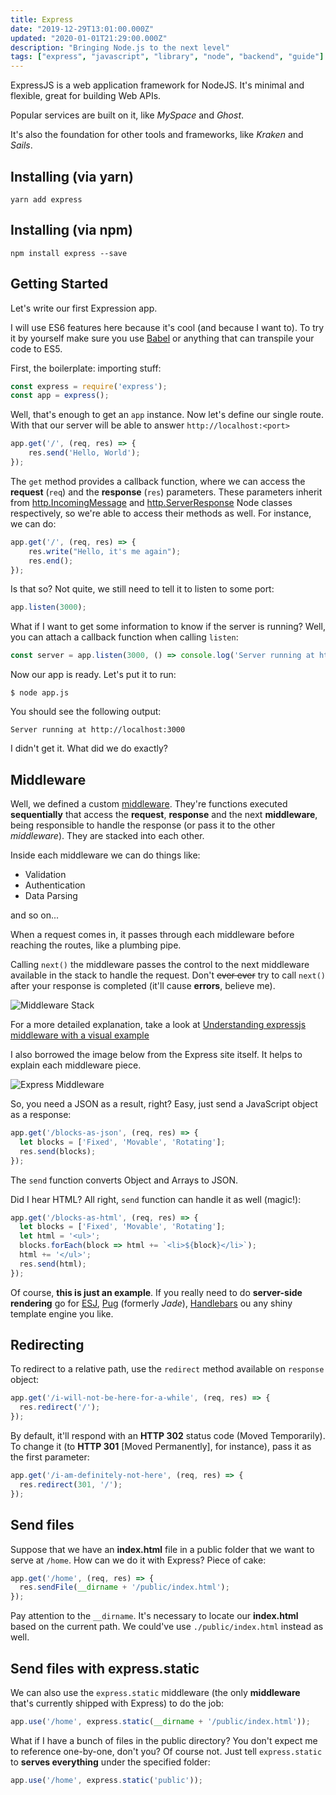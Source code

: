 ```yaml
---
title: Express
date: "2019-12-29T13:01:00.000Z"
updated: "2020-01-01T21:29:00.000Z"
description: "Bringing Node.js to the next level"
tags: ["express", "javascript", "library", "node", "backend", "guide"]
---
```


ExpressJS is a web application framework for NodeJS. It's minimal and flexible, great for building Web APIs.

Popular services are built on it, like *MySpace* and *Ghost*.

It's also the foundation for other tools and frameworks, like *Kraken* and *Sails*.

## Installing (via yarn)

`yarn add express`

## Installing (via npm)

`npm install express --save`

## Getting Started

Let's write our first Expression app.

I will use ES6 features here because it's cool (and because I want to). To try it by yourself make sure you use [Babel](https://babeljs.io/) or anything that can transpile your code to ES5.

First, the boilerplate: importing stuff:

```javascript
const express = require('express');
const app = express();
```

Well, that's enough to get an `app` instance. Now let's define our single route. With that our server will be able to answer `http://localhost:<port>`

```javascript
app.get('/', (req, res) => {
    res.send('Hello, World');
});
```

The `get` method provides a callback function, where we can access the **request** (`req`) and the **response** (`res`) parameters. These parameters inherit from [http.IncomingMessage](https://nodejs.org/api/http.html#http_class_http_incomingmessage) and [http.ServerResponse](https://nodejs.org/api/http.html#http_class_http_serverresponse) Node classes respectively, so we're able to access their methods as well. For instance, we can do:

```javascript
app.get('/', (req, res) => {
    res.write("Hello, it's me again");
    res.end();
});
```

Is that so? Not quite, we still need to tell it to listen to some port:

```javascript
app.listen(3000);
```

What if I want to get some information to know if the server is running? Well, you can attach a callback function when calling `listen`:

```javascript
const server = app.listen(3000, () => console.log('Server running at http://localhost:' + server.address().port));
```

Now our app is ready. Let's put it to run:

`$ node app.js`

You should see the following output:

`Server running at http://localhost:3000`

I didn't get it. What did we do exactly?

## Middleware

Well, we defined a custom [middleware](https://expressjs.com/en/guide/writing-middleware.html). They're functions executed **sequentially** that access the **request**, **response** and the next **middleware**, being responsible to handle the response (or pass it to the other *middleware*). They are stacked into each other.

Inside each middleware we can do things like:

- Validation
- Authentication
- Data Parsing

and so on...

When a request comes in, it passes through each middleware before reaching the routes, like a plumbing pipe.

Calling `next()` the middleware passes the control to the next middleware available in the stack to handle the request. Don't ~~ever ever~~ try to call `next()` after your response is completed (it'll cause **errors**, believe me).

![Middleware Stack](./middleware-stack.png)

For a more detailed explanation, take a look at [Understanding expressjs middleware with a visual example](https://javascript.tutorialhorizon.com/2014/09/19/understanding-expressjs-middleware-with-a-visual-example/)

I also borrowed the image below from the Express site itself. It helps to explain each middleware piece.

![Express Middleware](./express-middleware-stack.png)

So, you need a JSON as a result, right? Easy, just send a JavaScript object as a response:

```javascript
app.get('/blocks-as-json', (req, res) => {
  let blocks = ['Fixed', 'Movable', 'Rotating'];
  res.send(blocks);
});
```

The `send` function converts Object and Arrays to JSON.

Did I hear HTML? All right, `send` function can handle it as well (magic!):

```javascript
app.get('/blocks-as-html', (req, res) => {
  let blocks = ['Fixed', 'Movable', 'Rotating'];
  let html = '<ul>';
  blocks.forEach(block => html += `<li>${block}</li>`);
  html += '</ul>';
  res.send(html);
});
```

Of course, **this is just an example**. If you really need to do **server-side rendering** go for [ESJ](http://www.embeddedjs.com/), [Pug](https://pugjs.org/api/getting-started.html) (formerly *Jade*), [Handlebars](http://handlebarsjs.com/) ou any shiny template engine you like.

## Redirecting

To redirect to a relative path, use the `redirect` method available on `response` object:

```javascript
app.get('/i-will-not-be-here-for-a-while', (req, res) => {
  res.redirect('/');
});
```

By default, it'll respond with an **HTTP 302** status code (Moved Temporarily). To change it (to **HTTP 301** [Moved Permanently], for instance), pass it as the first parameter:

```javascript
app.get('/i-am-definitely-not-here', (req, res) => {
  res.redirect(301, '/');
});
```

## Send files

Suppose that we have an **index.html** file in a public folder that we want to serve at `/home`. How can we do it with Express? Piece of cake:

```javascript
app.get('/home', (req, res) => {
  res.sendFile(__dirname + '/public/index.html');
});
```

Pay attention to the `__dirname`. It's necessary to locate our **index.html** based on the current path. We could've use `./public/index.html` instead as well.

## Send files with express.static

We can also use the `express.static` middleware (the only **middleware** that's currently shipped with Express) to do the job:

```javascript
app.use('/home', express.static(__dirname + '/public/index.html'));
```

What if I have a bunch of files in the public directory? You don't expect me to reference one-by-one, don't you?
Of course not. Just tell `express.static` to **serves everything** under the specified folder:

```javascript
app.use('/home', express.static('public'));
```

